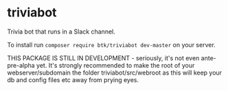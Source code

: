 # triviabot
Trivia bot that runs in a Slack channel.

To install run `composer require btk/triviabot dev-master`  on your server.

THIS PACKAGE IS STILL IN DEVELOPMENT - seriously, it's not even ante-pre-alpha yet.
It's strongly recommended to make the root of your webserver/subdomain the folder triviabot/src/webroot as this will keep your db and config files etc away from prying eyes.
